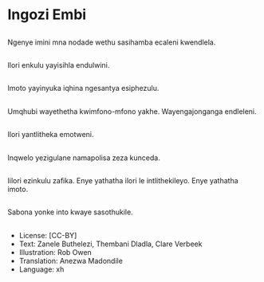 # Ingozi Embi

##
Ngenye imini mna
nodade wethu
sasihamba ecaleni
kwendlela.

##
Ilori enkulu yayisihla
endulwini.

##
Imoto yayinyuka iqhina
ngesantya esiphezulu.

##
Umqhubi wayethetha
kwimfono-mfono yakhe.
Wayengajonganga
endleleni.

##
Ilori yantlitheka
emotweni.

##
Inqwelo yezigulane
namapolisa zeza
kunceda.

##
Iilori ezinkulu zafika.
Enye yathatha ilori le
intlithekileyo.
Enye yathatha imoto.

##
Sabona yonke into
kwaye sasothukile.

##
* License: [CC-BY]
* Text: Zanele Buthelezi, Thembani Dladla, Clare
Verbeek
* Illustration: Rob Owen
* Translation: Anezwa Madondile
* Language: xh
